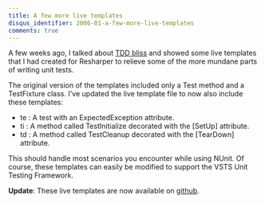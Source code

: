 ```yaml
---
title: A few more live templates
disqus_identifier: 2006-01-a-few-more-live-templates
comments: true
---
```


A few weeks ago, I talked about [TDD bliss][1] and showed some live templates that I had created for Resharper to relieve some of the more mundane parts of writing unit tests.

The original version of the templates included only a Test method and a TestFixture class. I've updated the live template file to now also include these templates:

* te : A test with an ExpectedException attribute.
* ti : A method called TestInitialize decorated with the [SetUp] attribute.
* td : A method called TestCleanup decorated with the [TearDown] attribute.

This should handle most scenarios you encounter while using NUnit. Of course, these templates can easily be modified to support the VSTS Unit Testing Framework.

**Update**: These live templates are now available on [github][2].

[1]:/2005/12/17/tdd-bliss
[2]:http://github.com/mattberther/resharper-tdd-live-templates

